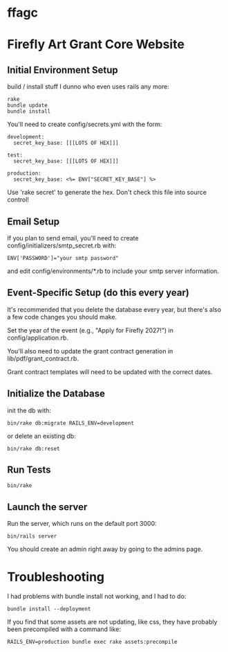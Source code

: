 ffagc
=====

# Firefly Art Grant Core Website

## Initial Environment Setup

build / install stuff I dunno who even uses rails any more:

    rake
    bundle update
    bundle install

You'll need to create config/secrets.yml with the form:

    development:
      secret_key_base: [[[LOTS OF HEX]]]

    test:
      secret_key_base: [[[LOTS OF HEX]]]

    production:
      secret_key_base: <%= ENV["SECRET_KEY_BASE"] %>

Use 'rake secret' to generate the hex.  Don't check this file into source control!

## Email Setup

If you plan to send email, you'll need to create config/initializers/smtp_secret.rb
with:

    ENV['PASSWORD']="your smtp password"

and edit config/environments/*.rb to include your smtp server information.

## Event-Specific Setup (do this every year)

It's recommended that you delete the database every year, but there's also a few code
changes you should make.

Set the year of the event (e.g., "Apply for Firefly 2027!") in config/application.rb.

You'll also need to update the grant contract generation in lib/pdf/grant_contract.rb.

Grant contract templates will need to be updated with the correct dates.

## Initialize the Database

init the db with:

    bin/rake db:migrate RAILS_ENV=development

or delete an existing db:

    bin/rake db:reset

## Run Tests

    bin/rake

## Launch the server

Run the server, which runs on the default port 3000:

    bin/rails server

You should create an admin right away by going to the admins page.


# Troubleshooting

I had problems with bundle install not working, and I had to do:

    bundle install --deployment

If you find that some assets are not updating, like css, they have probably been precompiled
with a command like:

    RAILS_ENV=production bundle exec rake assets:precompile

